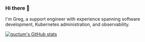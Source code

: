 ### Hi there 👋

I'm Greg, a support engineer with experience spanning software development, Kubernetes administration, and observability.

[![guctum's GitHub stats](https://github-readme-stats.vercel.app/api?username=guctum)](https://github.com/anuraghazra/github-readme-stats)


<!--
**guctum/guctum** is a ✨ _special_ ✨ repository because its `README.md` (this file) appears on your GitHub profile.

Here are some ideas to get you started:

- 🔭 I’m currently working on ...
- 🌱 I’m currently learning ...
- 👯 I’m looking to collaborate on ...
- 🤔 I’m looking for help with ...
- 💬 Ask me about ...
- 📫 How to reach me: ...
- 😄 Pronouns: ...
- ⚡ Fun fact: ...
-->

